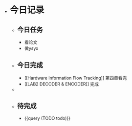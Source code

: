 - # 今日记录
	- ## 今日任务
		- 看论文
		- 做ysyx
	- ##  今日完成
		- [[Hardware Information Flow Tracking]] 第四章看完
		- [[LAB2 DECODER & ENCODER]] 完成
	-
	- ## 待完成
		- {{query (TODO todo)}}